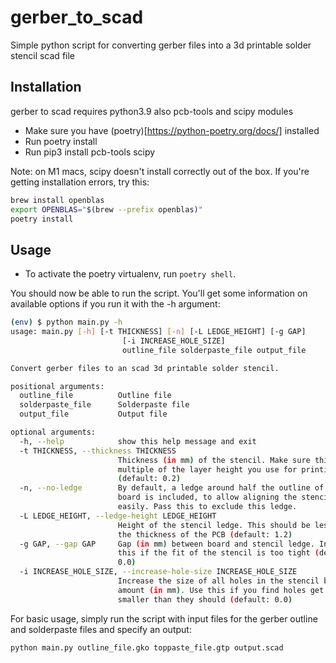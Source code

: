 # gerber_to_scad
Simple python script for converting gerber files into a 3d printable solder stencil scad file

## Installation
gerber to scad requires python3.9 also pcb-tools and scipy modules

* Make sure you have (poetry)[https://python-poetry.org/docs/] installed
* Run poetry install
* Run pip3 install pcb-tools scipy

Note: on M1 macs, scipy doesn't install correctly out of the box. If you're getting installation errors, try this:

```bash
brew install openblas
export OPENBLAS="$(brew --prefix openblas)"
poetry install
```
## Usage

* To activate the poetry virtualenv, run `poetry shell`.

You should now be able to run the script. You'll get some information on available options if you run it with the -h argument:

```bash
(env) $ python main.py -h
usage: main.py [-h] [-t THICKNESS] [-n] [-L LEDGE_HEIGHT] [-g GAP]
                         [-i INCREASE_HOLE_SIZE]
                         outline_file solderpaste_file output_file

Convert gerber files to an scad 3d printable solder stencil.

positional arguments:
  outline_file          Outline file
  solderpaste_file      Solderpaste file
  output_file           Output file

optional arguments:
  -h, --help            show this help message and exit
  -t THICKNESS, --thickness THICKNESS
                        Thickness (in mm) of the stencil. Make sure this is a
                        multiple of the layer height you use for printing
                        (default: 0.2)
  -n, --no-ledge        By default, a ledge around half the outline of the
                        board is included, to allow aligning the stencil
                        easily. Pass this to exclude this ledge.
  -L LEDGE_HEIGHT, --ledge-height LEDGE_HEIGHT
                        Height of the stencil ledge. This should be less than
                        the thickness of the PCB (default: 1.2)
  -g GAP, --gap GAP     Gap (in mm) between board and stencil ledge. Increase
                        this if the fit of the stencil is too tight (default:
                        0.0)
  -i INCREASE_HOLE_SIZE, --increase-hole-size INCREASE_HOLE_SIZE
                        Increase the size of all holes in the stencil by this
                        amount (in mm). Use this if you find holes get printed
                        smaller than they should (default: 0.0)
```

For basic usage, simply run the script with input files for the gerber outline and solderpaste files and specify an output:

```bash
python main.py outline_file.gko toppaste_file.gtp output.scad
```
